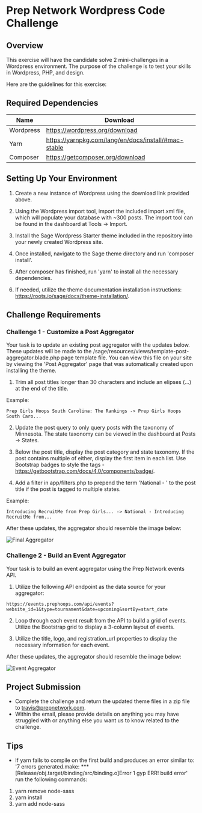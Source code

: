 # Prep Network Wordpress Code Challenge

## Overview

This exercise will have the candidate solve 2 mini-challenges in a Wordpress environment. The purpose of the challenge is to test your skills in Wordpress, PHP, and design.

Here are the guidelines for this exercise:

## Required Dependencies

| Name      | Download                                             |
| --------- | ---------------------------------------------------- |
| Wordpress | https://wordpress.org/download                       |
| Yarn      | https://yarnpkg.com/lang/en/docs/install/#mac-stable |
| Composer  | https://getcomposer.org/download                     |

## Setting Up Your Environment

1. Create a new instance of Wordpress using the download link provided above.

2. Using the Wordpress import tool, import the included import.xml file, which will populate your database with ~300 posts. The import tool can be found in the dashboard at Tools -> Import.

3. Install the Sage Wordpress Starter theme included in the repository into your newly created Wordpress site.

4. Once installed, navigate to the Sage theme directory and run 'composer install'.

5. After composer has finished, run 'yarn' to install all the necessary dependencies.

6. If needed, utilize the theme documentation installation instructions: https://roots.io/sage/docs/theme-installation/.

## Challenge Requirements

### Challenge 1 - Customize a Post Aggregator

Your task is to update an existing post aggregator with the updates below. These updates will be made to the /sage/resources/views/template-post-aggregator.blade.php page template file. You can view this file on your site by viewing the 'Post Aggregator' page that was automatically created upon installing the theme.

1. Trim all post titles longer than 30 characters and include an elipses (...) at the end of the title.

Example: 

```
Prep Girls Hoops South Carolina: The Rankings -> Prep Girls Hoops South Caro...
```

2. Update the post query to only query posts with the taxonomy of Minnesota. The state taxonomy can be viewed in the dashboard at Posts -> States.

3. Below the post title, display the post category and state taxonomy. If the post contains multiple of either, display the first item in each list. Use Bootstrap badges to style the tags - https://getbootstrap.com/docs/4.0/components/badge/.

4. Add a filter in app/filters.php to prepend the term 'National - ' to the post title if the post is tagged to multiple states.

Example: 

```
Introducing RecruitMe from Prep Girls... -> National - Introducing RecruitMe from...
```

After these updates, the aggregator should resemble the image below:

![Final Aggregator](https://www.prepnetwork.com/wp-content/uploads/2022/02/Screen-Shot-2022-02-21-at-10.32.36-PM.png)

### Challenge 2 - Build an Event Aggregator

Your task is to build an event aggregator using the Prep Network events API.

1. Utilize the following API endpoint as the data source for your aggregator: 

```
https://events.prephoops.com/api/events?website_id=1&type=tournament&date=upcoming&sortBy=start_date
```

2. Loop through each event result from the API to build a grid of events. Utilize the Bootstrap grid to display a 3-column layout of events.

3. Utilize the title, logo, and registration_url properties to display the necessary information for each event.

After these updates, the aggregator should resemble the image below:

![Event Aggregator](https://www.prepnetwork.com/wp-content/uploads/2022/02/Screen-Shot-2022-02-22-at-8.47.19-AM.png)

## Project Submission

-   Complete the challenge and return the updated theme files in a zip file to travis@prepnetwork.com.
-   Within the email, please provide details on anything you may have struggled with or anything else you want us to know related to the challenge.

## Tips
-   If yarn fails to compile on the first build and produces an error similar to: '7 errors generated.make: *** [Release/obj.target/binding/src/binding.o]Error 1 gyp ERR! build error' run the following commands: 
1) yarn remove node-sass 
2) yarn install 
3) yarn add node-sass
